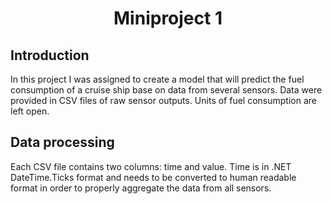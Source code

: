 <center>

# Miniproject 1

</center>

## Introduction

<justify>
In this project I was assigned to create a model that will predict the fuel consumption of a cruise ship base on data from several sensors. Data were provided in CSV files of raw sensor outputs. Units of fuel consumption are left open. 

</justify>

## Data processing
<justify>

Each CSV file contains two columns: time and value. Time is in .NET DateTime.Ticks format and needs to be converted to human readable format in order to properly aggregate the data from all sensors.

</justify>
